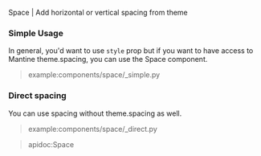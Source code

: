 Space | Add horizontal or vertical spacing from theme

### Simple Usage

In general, you'd want to use `style` prop but if you want to have access to Mantine theme.spacing, you can use the Space component.

> example:components/space/_simple.py

### Direct spacing

You can use spacing without theme.spacing as well.

> example:components/space/_direct.py

> apidoc:Space
